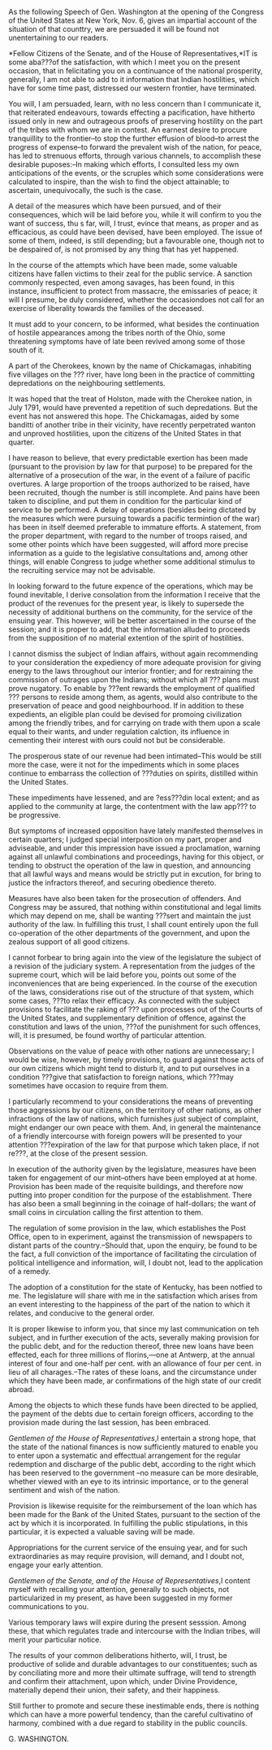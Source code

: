  As the following Speech of Gen. Washington at  the opening of
                    the Congress of the United States at New York, Nov. 6, gives an
                    impartial account of the situation of that counttry, we are
                    persuaded it will be found not unentertaining to our readers. *Fellow Citizens of the Senate, and of the House of
                        Representatives,*IT is some aba???of the
                    satisfaction, with  which I meet you on the present occasion, that in
                    felicitating you on a continuance of the national prosperity, generally, I
                    am not able to add to it information that Indian hostilities, which
                    have for some time past, distressed our  western frontier, have terminated. You will, I am persuaded, learn, with no less concern than I communicate it,
                    that reiterated endeavours, towards effecting a pacification, have
                    hitherto issued only in new and outrageous proofs of preserving
                    hostility on the part of the tribes with whom we are in contest. An earnest
                    desire to procure tranquillity to the frontier–to stop the
                    further effusion of blood–to arrest the progress of
                    expense–to forward the prevalent wish of the nation, for peace, has
                    led to strenuous efforts, through various channels, to accomplish these
                        desirable puposes:–In making which efforts, I
                    consulted less my own anticipations of the events, or the scruples
                    which some considerations were calculated to inspire, than the wish to find
                    the object attainable; to ascertain, unequivocally, the
                    such is the case. A detail of the measures which have been pursued, and of their
                    consequences, which will be laid before you, while it will confirm to you
                    the want of success, thu s far, will, I trust, evince that means, as
                    proper and as efficacious, as could have been devised, have been employed.
                    The issue of some of them, indeed, is still depending; but a
                    favourable one, though not to be despaired of, is not promised by any thing
                    that has yet happened. In the course of the attempts which have been made, some valuable citizens
                    have fallen victims to their zeal for the public service. A sanction
                    commonly respected, even among savages, has been found, in this
                    instance, insufficient to protect from massacre, the emissaries of peace;
                    it will I presume, be duly considered, whether the occasiondoes not
                    call for an exercise of liberality towards the families of the deceased. It must add to your concern, to be informed, what besides the continuation
                    of hostile appearances among the tribes north of the Ohio, some threatening symptoms have of late been revived among some of those
                    south of it. A part of the Cherokees, known by the name of Chickamagas, inhabiting five
                    villages on the ??? river, have
                    long been in the practice of committing depredations on the neighbouring
                    settlements.  It was hoped that the treat of Holston, made with the Cherokee nation, in
                    July 1791, would have prevented a repetition of such depredations.  But the
                    event has not answered this hope. The Chickamagas, aided by some banditti
                    of another tribe in their vicinity, have recently perpetrated wanton
                    and unproved hostilities, upon the citizens of the United States
                    in that quarter.  I have reason to believe, that every predictable exertion has been made
                    (pursuant to the provision by law for that purpose) to be prepared for
                    the alternative of a prosecution of the war, in the event of a failure
                    of pacific overtures. A large proportion of the troops authorized to be
                    raised, have been recruited, though the number is still incomplete.
                    And pains have been taken to discipline, and put them in
                    condition for the particular kind of service to be performed. A
                    delay of operations (besides being dictated by the measures which were
                    pursuing towards a pacific termintion of the war) has been in
                    itself deemed preferable to immature efforts. A statement, from
                    the proper department, with regard to the number of troops raised, and
                    some other points which have been suggested, will afford more precise information as a guide to the legislative consultations and,
                    among other things, will enable Congress to judge whether some additional
                    stimulus to the recruiting service may not be advisable. In looking forward to the future expence of the operations, which may be
                    found inevitable, I derive consolation from the information I receive
                    that the product of the revenues for the present year, is likely to
                    supersede the necessity of additional burthens on the community, for the service
                    of the ensuing year. This however, will be better ascertained in
                    the course of the session; and it is proper to add, that the information
                    alluded to proceeds from the supposition of no material extention of the spirit of hostilities.  I cannot dismiss the subject of Indian affairs, without again recommending to
                    your consideration the expediency of more adequate provision
                    for giving energy to the laws throughout our interior
                    frontier; and for restraining the commission of outrages upon the Indians;
                    without which all ??? plans must
                    prove nugatory. To enable by ???ent
                    rewards the employment of qualified ??? persons to reside among them, as agents,  would also
                    contribute to the preservation of peace and good neighbourhood. If in
                    addition to these expedients, an eligible plan could be devised for
                    promoing civilization among the friendly tribes, and for carrying on
                    trade with them upon a scale equal to their wants, and under regulation
                        calction, its influence in cementing their interest
                    with ours could not but be considerable.  The prosperous state of our revenue had been intimated–This would be
                    still more the case, were it not for the impediments which in some
                    places continue to embarrass the collection of ???duties on spirits, distilled within
                    the United States.These impediments have lessened, and are ?ess???din local extent; and as applied to the community
                    at large, the contentment with the law app??? to be progressive. But symptoms of increased opposition have lately manifested themselves in
                    certain quarters; I judged special interposition on my part, proper
                    and adviseable, and under this impression have issued a proclamation,
                    warning against all unlawful combinations and proceedings,
                    having for this object, or tending to obstruct the operation of the
                    law in question, and announcing that all lawful ways and means
                    would be strictly put in excution, for bring to justice the
                    infractors thereof, and securing obedience thereto. Measures have also been taken for the prosecution of offenders.
                    And Congress may be assured, that nothing within constitutional and legal
                    limits which may depend on me, shall be wanting ???sert and maintain the just
                    authority of the law.  In fulfilling this trust, I shall count entirely
                    upon the full co-operation of the other departments of the government,
                    and upon the zealous support of all good citizens.I cannot forbear to bring again into the view of the legislature the subject
                    of a revision of the judiciary system. A representation from the judges of the supreme court, which will be laid before you, points out some of the inconveniences that are being
                    experienced. In the course of the execution of the laws,
                    considerations rise out of the structure of that system, which some cases,
                        ???to relax their efficacy.
                    As connected with the subject provisions to facilitate the raking of
                        ??? upon processes out of the Courts of the United States, and
                    supplementary definition of offence, against the constitution and laws of
                    the union, ???of the punishment for such offences, will, it is presumed,
                    be found worthy of particular attention.  Observations on the value of peace with other nations are unnecessary; I
                    would be wise, however, by timely provisions, to guard against
                    those acts of our own citizens which might tend to disturb
                    it, and to put ourselves in a condition ???give that satisfaction to foreign nations, which ???may sometimes have occasion to require
                    from them.  I particularly recommend to your considerations the means of preventing
                    those aggressions by our citizens, on the territory of other nations, as
                    other infractions of the law of nations, which furnishes just subject
                    of complaint, might endanger our own peace with them. And, in
                    general the maintenance of a friendly intercourse with foreign powers
                    will be presented to your attention ???expiration of the law for that purpose which taken place, if not
                        re???, at the close of the present
                    session.  In execution of the authority given by the legislature, measures
                    have been taken for engagement of our mint–others have
                    been employed at at home. Provision has been made of the requisite
                    buildings, and therefore now putting into proper condition for the
                    purpose of the establishment. There has also been a small beginning in the
                        coinage of half-dollars; the want of small coins in circulation calling the
                    first attention to them.  The regulation of some provision in the law, which establishes the Post
                    Office, open to in experiment, against the transmission of newspapers to distant parts of the country.–Should that,
                    upon the enquiry, be found to be the fact, a full conviction of the
                    importance of facilitating the circulation of political intelligence and
                    information, will, I doubt not, lead to the application of a remedy.  The adoption of a constitution for the state of Kentucky, has been notfied
                    to me. The legislature will share with me in the satisfaction
                    which arises from an event interesting to the happiness of the part of
                    the nation to which it relates, and conducive to the general order. It is proper likewise to inform you, that since my last communication on teh
                    subject, and in further execution of the acts, severally making
                    provision for the public debt, and for the reduction
                    thereof, three new loans have been effected, each for three millions of
                    florins,—one at Antwerp, at the annual interest of four
                    and one-half per cent. with an allowance of four per cent. in lieu of
                    all charages.–The rates of these loans, and the circumstance under
                    which they have been made, ar confirmations of the high state of our credit
                    abroad.  Among the objects to which these funds have been directed to be applied,
                    the payment of the debts due to certain foreign officers, according to
                    the provision made during the last session, has been embraced. *Gentlemen of the House of
                            Representatives*,I entertain a strong hope, that the state
                    of the national finances is now sufficiently matured to enable you to
                    enter upon a systematic and effecttual arrangement for the
                    regular redemption and discharge of the public debt, according to the
                    right which has been reserved to the government –no measure can
                    be more desirable, whether viewed with an eye to its intrinsic
                    importance, or to the general sentiment and wish of the nation.  Provision is likewise requisite for the reimbursement of the
                    loan which has been made for the Bank of the United States, pursuant to the
                        section of the act by which it is incorporated. In 
                    fulfilling the public stipulations, in this particular, it is expected a
                    valuable saving will be made.  Appropriations for the current service of the ensuing year, and
                    for such extraordinaries as may require provision, will demand, and I doubt
                    not, engage your early attention. *Gentlemen of the Senate, and of the House of
                                Representatives*,I content myself with recalling your attention, generally to such
                    objects, not particularized in my present, as have been suggested in my
                    former communications to you.  Various temporary laws will expire during the present sesssion. Among
                    these, that which regulates trade and intercourse with the
                    Indian tribes, will merit your particular notice.  The results of your common deliberations hitherto, will, I
                    trust, be productive of solide and durable advantages to our constituentes;
                    such as by conciliating more and more their ultimate suffrage, will tend to strength and confirm their attachment, upon which,
                    under Divine Providence, materially depend their union, their safety, and
                     their happiness. Still further to promote and secure these inestimable ends, there
                    is nothing which can have a more powerful tendency, than the careful
                        cultivatino of harmony, combined with a due regard to
                    stability in the public councils.G. WASHINGTON.